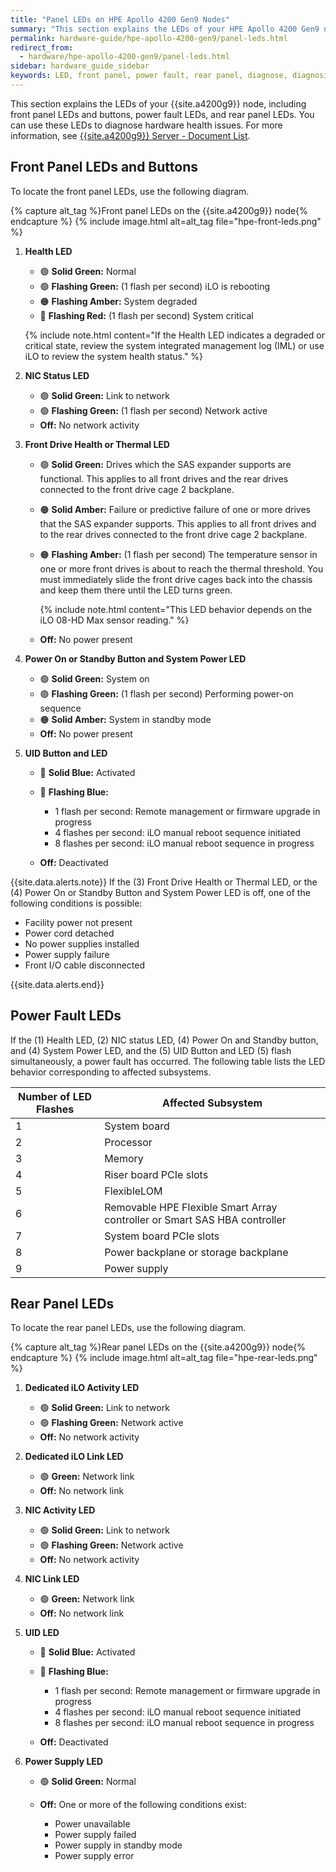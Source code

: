 ```yaml
---
title: "Panel LEDs on HPE Apollo 4200 Gen9 Nodes"
summary: "This section explains the LEDs of your HPE Apollo 4200 Gen9 node."
permalink: hardware-guide/hpe-apollo-4200-gen9/panel-leds.html
redirect_from:
  - hardware/hpe-apollo-4200-gen9/panel-leds.html
sidebar: hardware_guide_sidebar
keywords: LED, front panel, power fault, rear panel, diagnose, diagnosis, hardware health
---
```


This section explains the LEDs of your {{site.a4200g9}} node, including front panel LEDs and buttons, power fault LEDs, and rear panel LEDs. You can use these LEDs to diagnose hardware health issues. For more information, see [{{site.a4200g9}} Server - Document List](https://support.hpe.com/hpesc/public/docDisplay?docLocale=en_US&docId=c05058024).

## Front Panel LEDs and Buttons

To locate the front panel LEDs, use the following diagram.

{% capture alt_tag %}Front panel LEDs on the {{site.a4200g9}} node{% endcapture %}
{% include image.html alt=alt_tag file="hpe-front-leds.png" %}

1. **Health LED**

   * 🟢 **Solid Green:** Normal
   * 🟢 **Flashing Green:** (1 flash per second) iLO is rebooting
   * 🟠 **Flashing Amber:** System degraded
   * 🔴 **Flashing Red:** (1 flash per second) System critical

   {% include note.html content="If the Health LED indicates a degraded or critical state, review the system integrated management log (IML) or use iLO to review the system health status." %}

1. **NIC Status LED**

   * 🟢 **Solid Green:** Link to network
   * 🟢 **Flashing Green:** (1 flash per second) Network active
   * **Off:** No network activity

1. **Front Drive Health or Thermal LED**

   * 🟢 **Solid Green:** Drives which the SAS expander supports are functional. This applies to all front drives and the rear drives connected to the front drive cage 2 backplane.
   * 🟠 **Solid Amber:** Failure or predictive failure of one or more drives that the SAS expander supports. This applies to all front drives and to the rear drives connected to the front drive cage 2 backplane.
   * 🟠 **Flashing Amber:** (1 flash per second) The temperature sensor in one or more front drives is about to reach the thermal threshold. You must immediately slide the front drive cages back into the chassis and keep them there until the LED turns green.

     {% include note.html content="This LED behavior depends on the iLO 08-HD Max sensor reading." %}

   * **Off:** No power present

1. **Power On or Standby Button and System Power LED**

   * 🟢 **Solid Green:** System on
   * 🟢 **Flashing Green:** (1 flash per second) Performing power-on sequence
   * 🟠 **Solid Amber:** System in standby mode
   * **Off:** No power present

1. **UID Button and LED**

   * 🔵 **Solid Blue:** Activated
   * 🔵 **Flashing Blue:**

     * 1 flash per second: Remote management or firmware upgrade in progress
     * 4 flashes per second: iLO manual reboot sequence initiated
     * 8 flashes per second: iLO manual reboot sequence in progress

   * **Off:** Deactivated

{{site.data.alerts.note}}
If the (3) Front Drive Health or Thermal LED, or the (4) Power On or Standby Button and System Power LED is off, one of the following conditions is possible:

<ul>
  <li>Facility power not present</li>
  <li>Power cord detached</li>
  <li>No power supplies installed</li>
  <li>Power supply failure</li>
  <li>Front I/O cable disconnected</li>
</ul>
{{site.data.alerts.end}}

## Power Fault LEDs

If the (1) Health LED, (2) NIC status LED, (4) Power On and Standby button, and (4) System Power LED, and the (5) UID Button and LED (5) flash simultaneously, a power fault has occurred. The following table lists the LED behavior corresponding to affected subsystems.

<table>
<thead>
  <tr>
    <th>Number of LED Flashes</th>
    <th>Affected Subsystem</th>
  </tr>
</thead>
<tbody>
  <tr>
    <td>1</td>
    <td>System board</td>
  </tr>
  <tr>
    <td>2</td>
    <td>Processor</td>
  </tr>
  <tr>
    <td>3</td>
    <td>Memory</td>
  </tr>
  <tr>
    <td>4</td>
    <td>Riser board PCIe slots</td>
  </tr>
  <tr>
    <td>5</td>
    <td>FlexibleLOM</td>
  </tr>
  <tr>
    <td>6</td>
    <td>Removable HPE Flexible Smart Array controller or Smart SAS HBA controller</td>
  </tr>
  <tr>
    <td>7</td>
    <td>System board PCIe slots</td>
  </tr>
  <tr>
    <td>8</td>
    <td>Power backplane or storage backplane</td>
  </tr>
  <tr>
    <td>9</td>
    <td>Power supply</td>
  </tr>  
</tbody>
</table>

## Rear Panel LEDs

To locate the rear panel LEDs, use the following diagram.

{% capture alt_tag %}Rear panel LEDs on the {{site.a4200g9}} node{% endcapture %}
{% include image.html alt=alt_tag file="hpe-rear-leds.png" %}

1. **Dedicated iLO Activity LED**

   * 🟢 **Solid Green:** Link to network
   * 🟢 **Flashing Green:** Network active
   * **Off:** No network activity

1. **Dedicated iLO Link LED**

   * 🟢 **Green:** Network link
   * **Off:** No network link

1. **NIC Activity LED**

   * 🟢 **Solid Green:** Link to network
   * 🟢 **Flashing Green:** Network active
   * **Off:** No network activity

1. **NIC Link LED**

   * 🟢 **Green:** Network link
   * **Off:** No network link

1. **UID LED**

   * 🔵 **Solid Blue:** Activated
   * 🔵 **Flashing Blue:**

     * 1 flash per second: Remote management or firmware upgrade in progress
     * 4 flashes per second: iLO manual reboot sequence initiated
     * 8 flashes per second: iLO manual reboot sequence in progress

   * **Off:** Deactivated

1. **Power Supply LED**

   * 🟢 **Solid Green:** Normal
   * **Off:** One or more of the following conditions exist:

     * Power unavailable
     * Power supply failed
     * Power supply in standby mode
     * Power supply error
